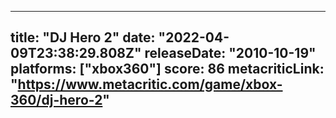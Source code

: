 
---
title: "DJ Hero 2"
date: "2022-04-09T23:38:29.808Z"
releaseDate: "2010-10-19"
platforms: ["xbox360"]
score: 86
metacriticLink: "https://www.metacritic.com/game/xbox-360/dj-hero-2"
---

